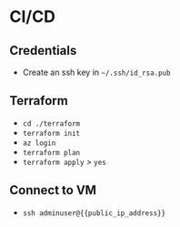 # CI/CD

## Credentials

- Create an ssh key in `~/.ssh/id_rsa.pub`

## Terraform

- `cd ./terraform`
- `terraform init`
- `az login`
- `terraform plan`
- `terraform apply` > `yes`

## Connect to VM

- `ssh adminuser@{{public_ip_address}}`